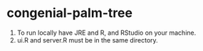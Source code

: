 # congenial-palm-tree




1. To run locally have JRE and R, and RStudio on your machine.
2. ui.R and server.R must be in the same directory.
